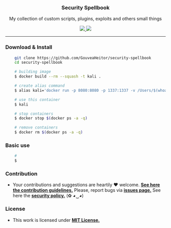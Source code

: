 <p align="center">
  <h3 align="center">Security Spellbook</h3>
  <p align="center">My collection of custom scripts, plugins, exploits and others small things</p>

  <p align="center">
    <a href="https://github.com/GouveaHeitor/security-spellbook/blob/master/LICENSE.md">
      <img src="https://img.shields.io/badge/license-MIT-blue.svg">
    </a>
    <a href="https://github.com/GouveaHeitor/security-spellbook/releases">
      <img src="https://img.shields.io/badge/version-0.1-blue.svg">
    </a>
  </p>
</p>

---

### Download & Install

```bash 
    git clone https://github.com/GouveaHeitor/security-spellbook
    cd security-spellbook

    # building image
    $ docker build --rm --squash -t kali .

    # create alias command
    $ alias kali='docker run -p 8080:8080 -p 1337:1337 -v /Users/$(whoami)/Documents/:/home/ -ti kali /bin/bash'

    # use this container
    $ kali

    # stop containers
    $ docker stop $(docker ps -a -q)

    # remove containers
    $ docker rm $(docker ps -a -q)
```

### Basic use

```bash
    # 
    $
```

### Contribution

- Your contributions and suggestions are heartily ♥ welcome. [**See here the contribution guidelines.**](/.github/CONTRIBUTING.md) Please, report bugs via [**issues page.**](https://github.com/GouveaHeitor/security-spellbook/issues) See here the [**security policy.**](./SECURITY.md) (✿ ◕‿◕) 

### License

- This work is licensed under [**MIT License.**](https://github.com/GouveaHeitor/security-spellbook/blob/master/LICENSE.md)
